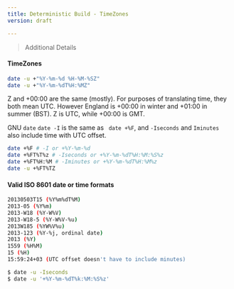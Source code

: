 ```yaml
---
title: Deterministic Build - TimeZones
version: draft

---
```


> Additional Details

#### TimeZones

```bash
date -u +"%Y-%m-%d %H-%M-%SZ" 
date -u +"%Y-%m-%dT%H:%MZ"
```
Z and +00:00 are the same (mostly). For purposes of translating time, they both mean UTC. 
However England is +00:00 in winter and +01:00 in summer (BST).
Z is UTC, while +00:00 is GMT.

GNU `date` `date -I` is the same as ` date +%F`, and `-Iseconds` and `Iminutes` also include time with UTC offset.

```bash
date +%F # -I or +%Y-%m-%d
date +%FT%T%z # -Iseconds or +%Y-%m-%dT%H:%M:%S%z
date +%FT%H:%M # -Iminutes or +%Y-%m-%dT%H:%M%z
date -u +%FT%TZ
```
 

#### Valid ISO 8601 date or time formats

```bash
20130503T15 (%Y%m%dT%M)
2013-05 (%Y%m)
2013-W18 (%Y-W%V)
2013-W18-5 (%Y-W%V-%u)
2013W185 (%YW%V%u)
2013-123 (%Y-%j, ordinal date)
2013 (%Y)
1559 (%H%M)
15 (%H)
15:59:24+03 (UTC offset doesn't have to include minutes)
````
```bash
$ date -u -Iseconds
$ date -u '+%Y-%m-%dT%k:%M:%S%z'
```